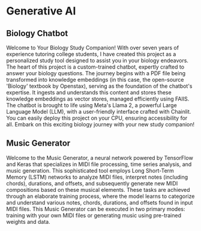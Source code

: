 # Generative AI

## Biology Chatbot

Welcome to Your Biology Study Companion! With over seven years of experience tutoring college students, I have created this project as a personalized study tool designed to assist you in your biology endeavors. The heart of this project is a custom-trained chatbot, expertly crafted to answer your biology questions. The journey begins with a PDF file being transformed into knowledge embeddings (in this case, the open-source 'Biology' textbook by Openstax), serving as the foundation of the chatbot's expertise. It ingests and understands this content and  stores these knowledge embeddings as vector stores, managed efficiently using FAIIS. The chatbot is brought to life using Meta's Llama 2, a powerful Large Language Model (LLM), with a user-friendly interface crafted with Chainlit. You can easily deploy this project on your CPU, ensuring accessibility for all. Embark on this exciting biology journey with your new study companion!

## Music Generator

Welcome to the Music Generator, a neural network powered by TensorFlow and Keras that specializes in MIDI file processing, time series analysis, and music generation. This sophisticated tool employs Long Short-Term Memory (LSTM) networks to analyze MIDI files, interpret notes (including chords), durations, and offsets, and subsequently generate new MIDI compositions based on these musical elements. These tasks are achieved through an elaborate training process, where the model learns to categorize and understand various notes, chords, durations, and offsets found in input MIDI files. This Music Generator can be executed in two primary modes: training with your own MIDI files or generating music using pre-trained weights and data. 
